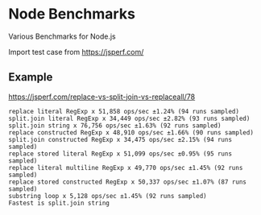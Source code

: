 # Node Benchmarks
Various Benchmarks for Node.js

Import test case from https://jsperf.com/

## Example
https://jsperf.com/replace-vs-split-join-vs-replaceall/78
```
replace literal RegExp x 51,858 ops/sec ±1.24% (94 runs sampled)
split.join literal RegExp x 34,449 ops/sec ±2.82% (93 runs sampled)
split.join string x 76,756 ops/sec ±1.63% (92 runs sampled)
replace constructed RegExp x 48,910 ops/sec ±1.66% (90 runs sampled)
split.join constructed RegExp x 34,475 ops/sec ±2.15% (94 runs sampled)
replace stored literal RegExp x 51,099 ops/sec ±0.95% (95 runs sampled)
replace literal multiline RegExp x 49,770 ops/sec ±1.45% (92 runs sampled)
replace stored constructed RegExp x 50,337 ops/sec ±1.07% (87 runs sampled)
substring loop x 5,128 ops/sec ±1.45% (92 runs sampled)
Fastest is split.join string
```
